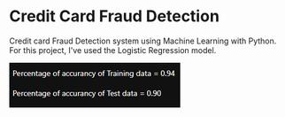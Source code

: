 # Credit Card Fraud Detection

 Credit card Fraud Detection system using Machine Learning with Python. For this project, I've used the Logistic Regression model.

 ![Accurancy](img.jpeg)